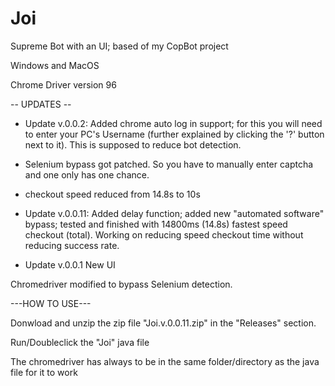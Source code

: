 # Joi
Supreme Bot with an UI; based of my CopBot project

Windows and MacOS

Chrome Driver version 96

-- UPDATES --

- Update v.0.0.2: Added chrome auto log in support; for this you will need to enter your PC's Username (further explained by clicking the '?' button next to it). This is supposed to reduce bot detection.

- Selenium bypass got patched. So you have to manually enter captcha and one only has one chance.

- checkout speed reduced from 14.8s to 10s

- Update v.0.0.11: Added delay function; added new "automated software" bypass; tested and finished with 14800ms (14.8s) fastest speed checkout (total). Working on reducing speed checkout time without reducing success rate.

- Update v.0.0.1 New UI

Chromedriver modified to bypass Selenium detection.

---HOW TO USE---

Donwload and unzip the zip file "Joi.v.0.0.11.zip" in the "Releases" section.

Run/Doubleclick the "Joi" java file

The chromedriver has always to be in the same folder/directory as the java file for it to work

